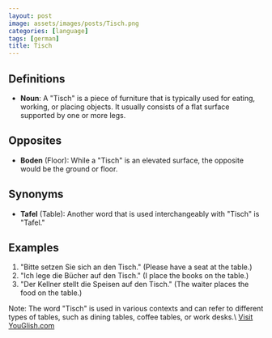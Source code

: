 ```yaml
---
layout: post
image: assets/images/posts/Tisch.png
categories: [language]
tags: [german]
title: Tisch
---
```


## Definitions

- **Noun**: A "Tisch" is a piece of furniture that is typically used for eating, working, or placing objects. It usually consists of a flat surface supported by one or more legs. 

## Opposites

- **Boden** (Floor): While a "Tisch" is an elevated surface, the opposite would be the ground or floor. 

## Synonyms

- **Tafel** (Table): Another word that is used interchangeably with "Tisch" is "Tafel."

## Examples

1. "Bitte setzen Sie sich an den Tisch." (Please have a seat at the table.)
2. "Ich lege die Bücher auf den Tisch." (I place the books on the table.)
3. "Der Kellner stellt die Speisen auf den Tisch." (The waiter places the food on the table.)

Note: The word "Tisch" is used in various contexts and can refer to different types of tables, such as dining tables, coffee tables, or work desks.\ <a id="yg-widget-0" class="youglish-widget" data-query="Tisch" data-lang="german" data-components="8412" data-auto-start="0" data-bkg-color="theme_light" data-title="How%20to%20pronounce%20Tisch%20in%20German"  rel="nofollow" href="https://youglish.com">Visit YouGlish.com</a><script async src="https://youglish.com/public/emb/widget.js" charset="utf-8"></script>
